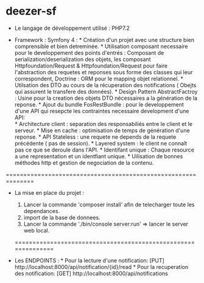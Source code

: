 # deezer-sf

* Le langage de développement utilisé : PHP7.2

* Framework : Symfony 4 :
      * Création d'un projet avec une structure bien comprensible et bien detreminée. 
      * Utilisation composant necessaire pour le developpement des points d'entrés :  Composant de serialization/deserialization des objets, les composant Httpfoundation/Request & Httpfoundation/Request pour faire l'abstraction des requetes et reponses sous forme des classes qui leur correspondent, Doctrine : ORM pour le mapping objet relationnel.
      * Utilsation des DTO au cours de la récuperation des notifications ( Obejts qui assurent le transfere des données).
      * Design Pattern AbstractFactroy : Usine pour la creation des objets DTO nécessaires a la génération de la reponse.
      * Ajout du bundle FosRestBundle : pour le developpement d'une API qui resepcte les contraintes necessaire development d'une API:               
            * Architecture client : separation des responsabiliés  entre le client et le serveur.
            * Mise en cache : optimisation de temps de génération d'une reponse.
            * API Stateless : une requete ne depends de la requete précédente ( pas de session).
            * Layered system : le client ne connaît pas ce que se deroule dans l'API.
            * Identifant unique : Chaque resource a une representation et un identfiant unique.
            * Uilisation de bonnes méthodes http et gestion de negociation de la contenu.

==============================================================

* La mise en place du projet :
    1. Lancer la commande 'composer install' afin de telecharger toute les dependances.
    2. import de la base de donnees.
    3. Lancer la commande './bin/console server:run' => lancer le server web local.
    
    
   ==============================================================
   
* Les ENDPOINTS : 
      * Pour la lecture d'une notification:    [PUT]    http://localhost:8000/api/notification/{id}/read
      * Pour la recuperation des notification: [GET]    http://localhost:8000/api/notifications
